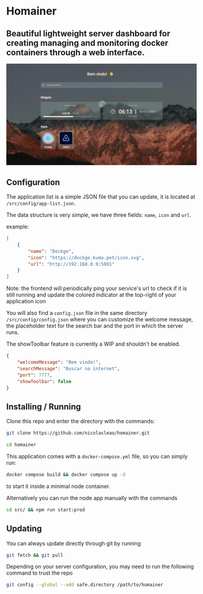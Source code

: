 # Homainer

## Beautiful lightweight server dashboard for creating managing and monitoring docker containers through a web interface.

![Dashboard demo picture](demos/2-homainer-home-demo.png)

## Configuration

The application list is a simple JSON file that you can update, it is located at `/src/config/app-list.json`.

The data structure is very simple, we have three fields: `name`, `icon` and `url`.

example:
```json
[
    {
        "name": "Dockge",
        "icon": "https://dockge.kuma.pet/icon.svg",
        "url": "http://192.168.0.9:5001"
    }
]
```

Note: the frontend will periodically ping your service's url to check if it is still running and update the colored indicator at the top-right of your application icon

You will also find a `config.json` file in the same directory `/src/config/config.json` where you can customize the welcome message, the placeholder text for the search bar and the port in which the server runs.

The showToolbar feature is currently a WIP and shouldn't be enabled. 
```json
{
    "welcomeMessage": "Bem vindo!",
    "searchMessage": "Buscar na internet",
    "port": 7777,
    "showToolbar": false
}
```

## Installing / Running
Clone this repo and enter the directory with the commands:
```bash
git clone https://github.com/nicolasleao/homainer.git
```
```bash
cd homainer
```

This application comes with a `docker-compose.yml` file, so you can simply run:
```bash
docker compose build && docker compose up -d
```
to start it inside a minimal node container.

Alternatively you can run the node app manually with the commands
```bash
cd src/ && npm run start:prod
```

## Updating

You can always update directly through git by running
```bash
git fetch && git pull
```

Depending on your server configuration, you may need to run the following command to trust the repo
```bash
git config --global --add safe.directory /path/to/homainer
```
